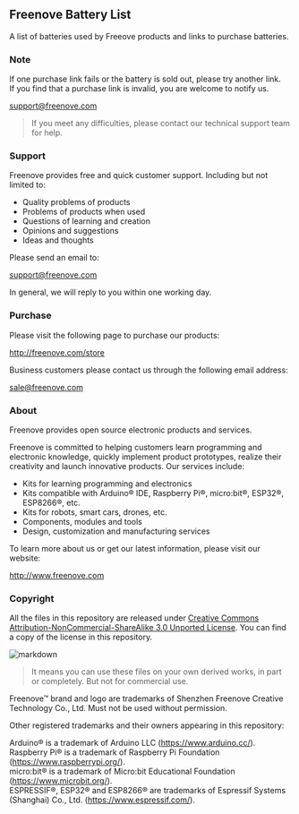 ## Freenove Battery List

A list of batteries used by Freeove products and links to purchase batteries.

### Note

If one purchase link fails or the battery is sold out, please try another link.  
If you find that a purchase link is invalid, you are welcome to notify us.

[support@freenove.com](mailto:support@freenove.com)

> If you meet any difficulties, please contact our technical support team for help.

### Support

Freenove provides free and quick customer support. Including but not limited to:

* Quality problems of products
* Problems of products when used
* Questions of learning and creation
* Opinions and suggestions
* Ideas and thoughts

Please send an email to:

[support@freenove.com](mailto:support@freenove.com)

In general, we will reply to you within one working day.

### Purchase

Please visit the following page to purchase our products:

http://freenove.com/store

Business customers please contact us through the following email address:

[sale@freenove.com](mailto:sale@freenove.com)

### About

Freenove provides open source electronic products and services.

Freenove is committed to helping customers learn programming and electronic knowledge, quickly implement product prototypes, realize their creativity and launch innovative products. Our services include:

* Kits for learning programming and electronics
* Kits compatible with Arduino® IDE, Raspberry Pi®, micro:bit®, ESP32®, ESP8266®, etc.
* Kits for robots, smart cars, drones, etc.
* Components, modules and tools
* Design, customization and manufacturing services

To learn more about us or get our latest information, please visit our website:

http://www.freenove.com

### Copyright

All the files in this repository are released under [Creative Commons Attribution-NonCommercial-ShareAlike 3.0 Unported License](http://creativecommons.org/licenses/by-nc-sa/3.0/). You can find a copy of the license in this repository.

![markdown](https://i.creativecommons.org/l/by-nc-sa/3.0/88x31.png)

> It means you can use these files on your own derived works, in part or completely. But not for commercial use.

Freenove™ brand and logo are trademarks of Shenzhen Freenove Creative Technology Co., Ltd. Must not be used without permission.

Other registered trademarks and their owners appearing in this repository:

Arduino® is a trademark of Arduino LLC (https://www.arduino.cc/).  
Raspberry Pi® is a trademark of Raspberry Pi Foundation (https://www.raspberrypi.org/).  
micro:bit® is a trademark of Micro:bit Educational Foundation (https://www.microbit.org/).  
ESPRESSIF®, ESP32® and ESP8266® are trademarks of Espressif Systems (Shanghai) Co., Ltd. (https://www.espressif.com/).
